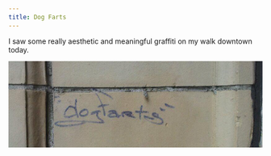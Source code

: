 ```yaml
---
title: Dog Farts
---
```


I saw some really aesthetic and meaningful graffiti on my walk downtown today. 

<img src="/images/dogfarts.jpg">
